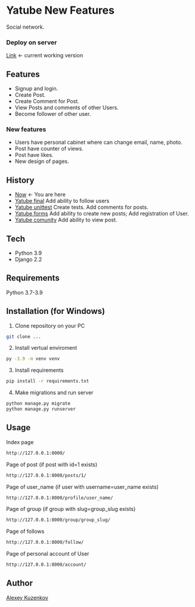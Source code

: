 # Yatube New Features
Social network. 

### Deploy on server
[Link] <- current working version 

## Features
- Signup and login.
- Create Post.
- Create Comment for Post.
- View Posts and comments of other Users.
- Become follower of other user.

### New features
- Users have personal cabinet where can change email, name, photo.
- Post have counter of views.
- Post have likes.
- New design of pages.

## History
- [Now] <- You are here
- [Yatube final] Add ability to follow users
- [Yatube unittest] Create tests. Add comments for posts.
- [Yatube forms] Add ability to create new posts; Add registration of User.
- [Yatube comunity] Add ability to view post.

## Tech
- Python 3.9
- Django 2.2

## Requirements
Python 3.7-3.9


## Installation (for Windows)
1. Clone repository on your PC
```sh
git clone ...
```
2. Install vertual enviroment
```sh
py -3.9 -m venv venv
```
3. Install requirements
```sh
pip install -r requirements.txt
```
4. Make migrations and run server
```sh
python manage.py migrate
python manage.py runserver
```

## Usage
Index page
```sh
http://127.0.0.1:8000/
```

Page of post (if post with id=1 exists)
```sh
http://127.0.0.1:8000/posts/1/
```

Page of user_name (if user with username=user_name exists)
```sh
http://127.0.0.1:8000/profile/user_name/
```

Page of group (if group with slug=group_slug exists)
```sh
http://127.0.0.1:8000/group/group_slug/
```


Page of follows
```sh
http://127.0.0.1:8000/follow/
```

Page of personal account of User
```sh
http://127.0.0.1:8000/account/
```


## Author
[Alexey Kuzenkov]

   [link]: <https://alexey241390.pythonanywhere.com/>

   [Alexey Kuzenkov]: <https://github.com/KuzenkovAG>
   [Now]: <https://github.com/KuzenkovAG/yatube_new_feature>
   [Yatube final]: <https://github.com/KuzenkovAG/yatube_final>
   [Yatube unittest]: <https://github.com/KuzenkovAG/yatube_tests>
   [Yatube forms]: <https://github.com/KuzenkovAG/yatube_forms>
   [Yatube comunity]: <https://github.com/KuzenkovAG/yatube_community>